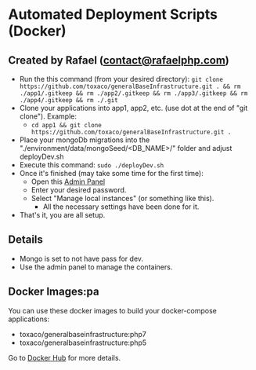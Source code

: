 Automated Deployment Scripts (Docker)
=================

Created by Rafael (contact@rafaelphp.com)
------------

 * Run the this command (from your desired directory):
 ``git clone https://github.com/toxaco/generalBaseInfrastructure.git . && rm ./app1/.gitkeep && rm ./app2/.gitkeep && rm ./app3/.gitkeep && rm ./app4/.gitkeep && rm ./.git``
 * Clone your applications into app1, app2, etc. (use dot at the end of "git clone"). Example: 
   - ``cd app1 && git clone https://github.com/toxaco/generalBaseInfrastructure.git .``
 * Place your mongoDb migrations into the "./environment/data/mongoSeed/<DB_NAME>/" folder and adjust deployDev.sh 
 * Execute this command:
 ``sudo ./deployDev.sh``
 * Once it's finished (may take some time for the first time):
    - Open this [Admin Panel](http://localhost:9900)
    - Enter your desired password.
    - Select "Manage local instances" (or something like this).
        - All the necessary settings have been done for it.
 * That's it, you are all setup.
 

Details
---------

 * Mongo is set to not have pass for dev.
 * Use the admin panel to manage the containers.
 
 
 Docker Images:pa
 ---------
 
 You can use these docker images to build your docker-compose applications:
 
 * toxaco/generalbaseinfrastructure:php7
 * toxaco/generalbaseinfrastructure:php5  
 
 Go to [Docker Hub](https://hub.docker.com/r/toxaco/generalbaseinfrastructure/tags/) for more details.